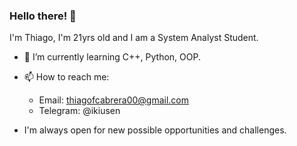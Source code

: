### Hello there! 👋

I'm Thiago, I'm 21yrs old and I am a System Analyst Student. 

- 🌱 I’m currently learning C++, Python, OOP. 

- 📫 How to reach me:
     - Email: thiagofcabrera00@gmail.com
     - Telegram: @ikiusen

- I'm always open for new possible opportunities and challenges. 


